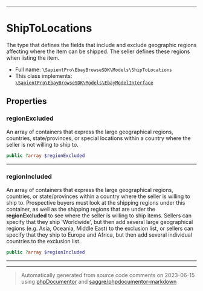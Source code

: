 ***

# ShipToLocations

The type that defines the fields that include and exclude geographic regions affecting where the item can be shipped. The seller defines these regions when listing the item.



* Full name: `\SapientPro\EbayBrowseSDK\Models\ShipToLocations`
* This class implements:
[`\SapientPro\EbayBrowseSDK\Models\EbayModelInterface`](./EbayModelInterface.md)



## Properties


### regionExcluded

An array of containers that express the large geographical regions, countries, state/provinces, or special locations within a country where the seller is not willing to ship to.

```php
public ?array $regionExcluded
```






***

### regionIncluded

An array of containers that express the large geographical regions, countries, or state/provinces within a country where the seller is willing to ship to. Prospective buyers must look at the shipping regions under this container, as well as the shipping regions that are under the <b>regionExcluded</b> to see where the seller is willing to ship items. Sellers can specify that they ship 'Worldwide', but then add several large geographical regions (e.g. Asia, Oceania, Middle East) to the exclusion list, or sellers can specify that they ship to Europe and Africa, but then add several individual countries to the exclusion list.

```php
public ?array $regionIncluded
```






***



***
> Automatically generated from source code comments on 2023-06-15 using [phpDocumentor](http://www.phpdoc.org/) and [saggre/phpdocumentor-markdown](https://github.com/Saggre/phpDocumentor-markdown)
